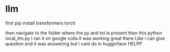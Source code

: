 # llm
first 
pip install transformers torch

then navigate to the folder where the py and txt is present then this 
python local_llm.py
I ran it on google colla it was working great there Like i can give question and it was answering but i cant do in hugginface
HELPP
